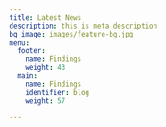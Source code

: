 ```yaml
---
title: Latest News
description: this is meta description
bg_image: images/feature-bg.jpg
menu:
  footer:
    name: Findings
    weight: 43
  main:
    name: Findings
    identifier: blog
    weight: 57

---
```

